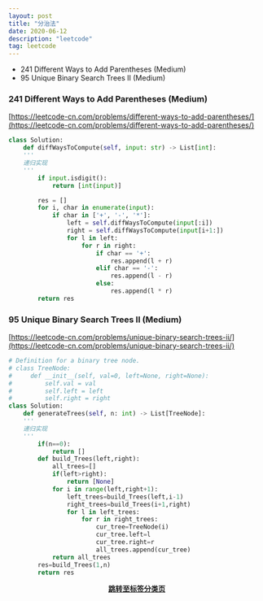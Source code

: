 ```yaml
---
layout: post
title: "分治法"
date: 2020-06-12
description: "leetcode"
tag: leetcode 
--- 
```


* 241 Different Ways to Add Parentheses (Medium)
* 95 Unique Binary Search Trees II (Medium)


### 241 Different Ways to Add Parentheses (Medium)

[https://leetcode-cn.com/problems/different-ways-to-add-parentheses/](https://leetcode-cn.com/problems/different-ways-to-add-parentheses/)

```python
class Solution:
    def diffWaysToCompute(self, input: str) -> List[int]:
    '''
    递归实现
    '''
        if input.isdigit():
            return [int(input)]

        res = []
        for i, char in enumerate(input):
            if char in ['+', '-', '*']:
                left = self.diffWaysToCompute(input[:i])
                right = self.diffWaysToCompute(input[i+1:])
                for l in left:
                    for r in right:
                        if char == '+':
                            res.append(l + r)
                        elif char == '-':
                            res.append(l - r)
                        else:
                            res.append(l * r)
        return res
```


### 95 Unique Binary Search Trees II (Medium)

[https://leetcode-cn.com/problems/unique-binary-search-trees-ii/](https://leetcode-cn.com/problems/unique-binary-search-trees-ii/)

```python
# Definition for a binary tree node.
# class TreeNode:
#     def __init__(self, val=0, left=None, right=None):
#         self.val = val
#         self.left = left
#         self.right = right
class Solution:
    def generateTrees(self, n: int) -> List[TreeNode]:
    '''
    递归实现
    '''
        if(n==0):
            return []
        def build_Trees(left,right):
            all_trees=[]
            if(left>right):
                return [None]
            for i in range(left,right+1):
                left_trees=build_Trees(left,i-1)
                right_trees=build_Trees(i+1,right)
                for l in left_trees:
                    for r in right_trees:
                        cur_tree=TreeNode(i)
                        cur_tree.left=l
                        cur_tree.right=r
                        all_trees.append(cur_tree)
            return all_trees
        res=build_Trees(1,n)
        return res
```



**[<center>跳转至标签分类页</center>](https://lxztju.github.io/tags/)**